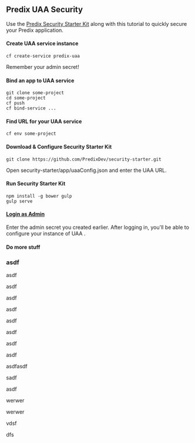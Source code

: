 ## Predix UAA Security

Use the [Predix Security Starter Kit](https://github.com/PredixDev/security-starter) along with this tutorial to quickly secure your Predix application.

#### Create UAA service instance
`cf create-service predix-uaa`

Remember your admin secret!
#### Bind an app to UAA service
```
git clone some-project
cd some-project
cf push
cf bind-service ...
```
#### Find URL for your UAA service
`cf env some-project`
#### Download & Configure Security Starter Kit
`git clone https://github.com/PredixDev/security-starter.git`

Open security-starter/app/uaaConfig.json and enter the UAA URL.
#### Run Security Starter Kit
```
npm install -g bower gulp
gulp serve
```
#### [Login as Admin](#login-as-admin)
Enter the admin secret you created earlier.  After logging in, you'll be able to configure your instance of UAA .
#### Do more stuff

### asdf
asdf

asdf

asdf

asdf

asdf

asdf

asdf

asdf

asdfasdf

sadf

asdf

werwer

werwer

vdsf

dfs
